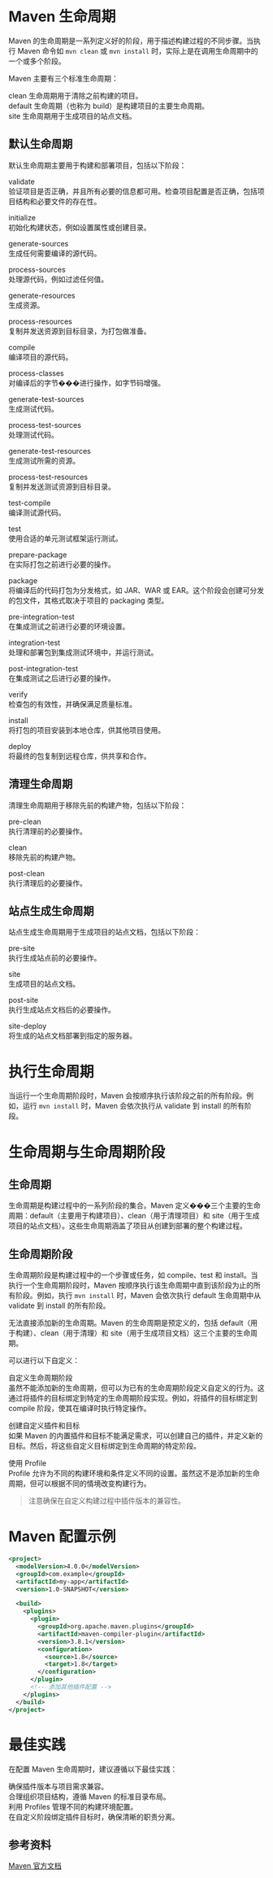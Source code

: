 # Maven 生命周期

Maven 的生命周期是一系列定义好的阶段，用于描述构建过程的不同步骤。当执行 Maven 命令如 `mvn clean` 或 `mvn install` 时，实际上是在调用生命周期中的一个或多个阶段。

Maven 主要有三个标准生命周期：

clean 生命周期用于清除之前构建的项目。  
default 生命周期（也称为 build）是构建项目的主要生命周期。  
site 生命周期用于生成项目的站点文档。

## 默认生命周期

默认生命周期主要用于构建和部署项目，包括以下阶段：

validate  
验证项目是否正确，并且所有必要的信息都可用。检查项目配置是否正确，包括项目结构和必要文件的存在性。

initialize  
初始化构建状态，例如设置属性或创建目录。

generate-sources  
生成任何需要编译的源代码。

process-sources  
处理源代码，例如过滤任何值。

generate-resources  
生成资源。

process-resources  
复制并发送资源到目标目录，为打包做准备。

compile  
编译项目的源代码。

process-classes  
对编译后的字节���进行操作，如字节码增强。

generate-test-sources  
生成测试代码。

process-test-sources  
处理测试代码。

generate-test-resources  
生成测试所需的资源。

process-test-resources  
复制并发送测试资源到目标目录。

test-compile  
编译测试源代码。

test  
使用合适的单元测试框架运行测试。

prepare-package  
在实际打包之前进行必要的操作。

package  
将编译后的代码打包为分发格式，如 JAR、WAR 或 EAR。这个阶段会创建可分发的包文件，其格式取决于项目的 packaging 类型。

pre-integration-test  
在集成测试之前进行必要的环境设置。

integration-test  
处理和部署包到集成测试环境中，并运行测试。

post-integration-test  
在集成测试之后进行必要的操作。

verify  
检查包的有效性，并确保满足质量标准。

install  
将打包的项目安装到本地仓库，供其他项目使用。

deploy  
将最终的包复制到远程仓库，供共享和合作。

## 清理生命周期

清理生命周期用于移除先前的构建产物，包括以下阶段：

pre-clean  
执行清理前的必要操作。

clean  
移除先前的构建产物。

post-clean  
执行清理后的必要操作。

## 站点生成生命周期

站点生成生命周期用于生成项目的站点文档，包括以下阶段：

pre-site  
执行生成站点前的必要操作。

site  
生成项目的站点文档。

post-site  
执行生成站点文档后的必要操作。

site-deploy  
将生成的站点文档部署到指定的服务器。

# 执行生命周期

当运行一个生命周期阶段时，Maven 会按顺序执行该阶段之前的所有阶段。例如，运行 `mvn install` 时，Maven 会依次执行从 validate 到 install 的所有阶段。

# 生命周期与生命周期阶段

## 生命周期

生命周期是构建过程中的一系列阶段的集合。Maven 定义���三个主要的生命周期：default（主要用于构建项目）、clean（用于清理项目）和 site（用于生成项目的站点文档）。这些生命周期涵盖了项目从创建到部署的整个构建过程。

## 生命周期阶段

生命周期阶段是构建过程中的一个步骤或任务，如 compile、test 和 install。当执行一个生命周期阶段时，Maven 按顺序执行该生命周期中直到该阶段为止的所有阶段。例如，执行 `mvn install` 时，Maven 会依次执行 default 生命周期中从 validate 到 install 的所有阶段。

无法直接添加新的生命周期。Maven 的生命周期是预定义的，包括 default（用于构建）、clean（用于清理）和 site（用于生成项目文档）这三个主要的生命周期。

可以进行以下自定义：

自定义生命周期阶段  
虽然不能添加新的生命周期，但可以为已有的生命周期阶段定义自定义的行为。这通过将插件的目标绑定到特定的生命周期阶段实现。例如，将插件的目标绑定到 compile 阶段，使其在编译时执行特定操作。

创建自定义插件和目标  
如果 Maven 的内置插件和目标不能满足需求，可以创建自己的插件，并定义新的目标。然后，将这些自定义目标绑定到生命周期的特定阶段。

使用 Profile  
Profile 允许为不同的构建环境和条件定义不同的设置。虽然这不是添加新的生命周期，但可以根据不同的情境改变构建行为。

> 注意确保在自定义构建过程中插件版本的兼容性。

# Maven 配置示例

```xml
<project>
  <modelVersion>4.0.0</modelVersion>
  <groupId>com.example</groupId>
  <artifactId>my-app</artifactId>
  <version>1.0-SNAPSHOT</version>

  <build>
    <plugins>
      <plugin>
        <groupId>org.apache.maven.plugins</groupId>
        <artifactId>maven-compiler-plugin</artifactId>
        <version>3.8.1</version>
        <configuration>
          <source>1.8</source>
          <target>1.8</target>
        </configuration>
      </plugin>
      <!-- 添加其他插件配置 -->
    </plugins>
  </build>
</project>
```

# 最佳实践

在配置 Maven 生命周期时，建议遵循以下最佳实践：

确保插件版本与项目需求兼容。  
合理组织项目结构，遵循 Maven 的标准目录布局。  
利用 Profiles 管理不同的构建环境配置。  
在自定义阶段绑定插件目标时，确保清晰的职责分离。

## 参考资料

[Maven 官方文档](https://maven.apache.org/guides/introduction/introduction-to-the-lifecycle.html)
